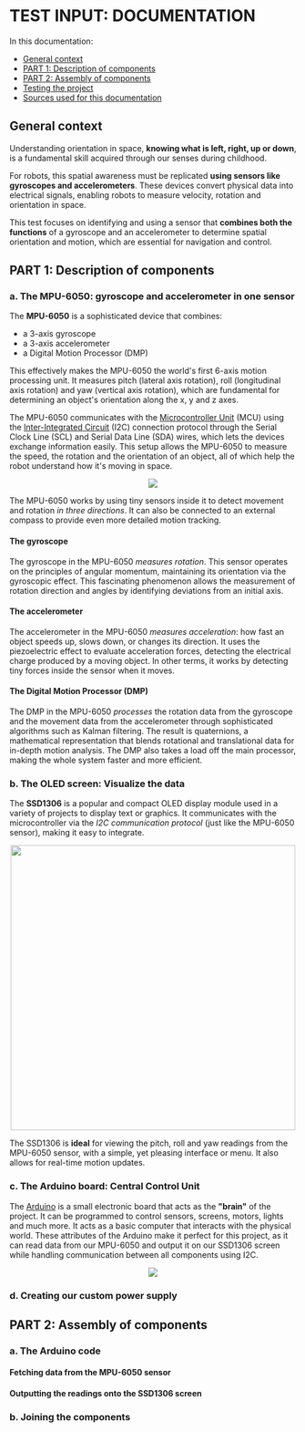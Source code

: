 # __TEST INPUT: DOCUMENTATION__

In this documentation:

- [General context](#general-context)
- [PART 1: Description of components](#part-1-description-of-main-components)
- [PART 2: Assembly of components](#part-2-assembly-of-components)
- [Testing the project](#testing-the-project)
- [Sources used for this documentation](#sources-used-for-this-documentation)

## General context

Understanding orientation in space, **knowing what is left, right, up or down**, is a fundamental skill acquired through our senses during childhood.

For robots, this spatial awareness must be replicated **using sensors like gyroscopes and accelerometers**. These devices convert physical data into electrical signals, enabling robots to measure velocity, rotation and orientation in space.

This test focuses on identifying and using a sensor that **combines both the functions** of a gyroscope and an accelerometer to determine spatial orientation and motion, which are essential for navigation and control.

## PART 1: Description of components

### a. The MPU-6050: gyroscope and accelerometer in one sensor

The **MPU-6050** is a sophisticated device that combines:

- a 3-axis gyroscope
- a 3-axis accelerometer
- a Digital Motion Processor (DMP)

This effectively makes the MPU-6050 the world's first 6-axis motion processing unit. It measures pitch (lateral axis rotation), roll (longitudinal axis rotation) and yaw (vertical axis rotation), which are fundamental for determining an object's orientation along the x, y and z axes.

The MPU-6050 communicates with the [Microcontroller Unit](https://en.wikipedia.org/wiki/Microcontroller) (MCU) using the [Inter-Integrated Circuit](https://en.wikipedia.org/wiki/I%C2%B2C) (I2C) connection protocol through the Serial Clock Line (SCL) and Serial Data Line (SDA) wires, which lets the devices exchange information easily. This setup allows the MPU-6050 to measure the speed, the rotation and the orientation of an object, all of which help the robot understand how it's moving in space. 

<p align="center">
    <img src="https://github.com/user-attachments/assets/59d5bcdb-afe3-46cf-83fc-9d5e54b45559">
</p>

The MPU-6050 works by using tiny sensors inside it to detect movement and rotation _in three directions_. It can also be connected to an external compass to provide even more detailed motion tracking.

#### The gyroscope

The gyroscope in the MPU-6050 _measures rotation_. This sensor operates on the principles of angular momentum, maintaining its orientation via the gyroscopic effect. This fascinating phenomenon allows the measurement of rotation direction and angles by identifying deviations from an initial axis.

#### The accelerometer

The accelerometer in the MPU-6050 _measures acceleration_: how fast an object speeds up, slows down, or changes its direction. It uses the piezoelectric effect to evaluate acceleration forces, detecting the electrical charge produced by a moving object. In other terms, it works by detecting tiny forces inside the sensor when it moves.

#### The Digital Motion Processor (DMP)

The DMP in the MPU-6050 _processes_ the rotation data from the gyroscope and the movement data from the accelerometer through sophisticated algorithms such as Kalman filtering. The result is quaternions, a mathematical representation that blends rotational and translational data for in-depth motion analysis. The DMP also takes a load off the main processor, making the whole system faster and more efficient.

### b. The OLED screen: Visualize the data

The **SSD1306** is a popular and compact OLED display module used in a variety of projects to display text or graphics. It communicates with the microcontroller via the _I2C communication protocol_ (just like the MPU-6050 sensor), making it easy to integrate.

<p align="center">
    <img src="https://github.com/user-attachments/assets/7cfd0c36-6237-4052-9faf-cabdfcbb0275" width="500">
</p>

The SSD1306 is **ideal** for viewing the pitch, roll and yaw readings from the MPU-6050 sensor, with a simple, yet pleasing interface or menu. It also allows for real-time motion updates.

### c. The Arduino board: Central Control Unit

The [Arduino](https://docs.arduino.cc/) is a small electronic board that acts as the **"brain"** of the project. It can be programmed to control sensors, screens, motors, lights and much more. It acts as a basic computer that interacts with the physical world. These attributes of the Arduino make it perfect for this project, as it can read data from our MPU-6050 and output it on our SSD1306 screen while handling communication between all components using I2C.

<p align="center">
    <img src="https://github.com/user-attachments/assets/3198e572-b41c-4c76-8e33-dbfeda0f17e9">
</p>

### d. Creating our custom power supply
<!-- <p align="center">
    <img src="https://github.com/user-attachments/assets/3198e572-b41c-4c76-8e33-dbfeda0f17e9">
</p> -->

## PART 2: Assembly of components

### a. The Arduino code

#### Fetching data from the MPU-6050 sensor

#### Outputting the readings onto the SSD1306 screen

### b. Joining the components
